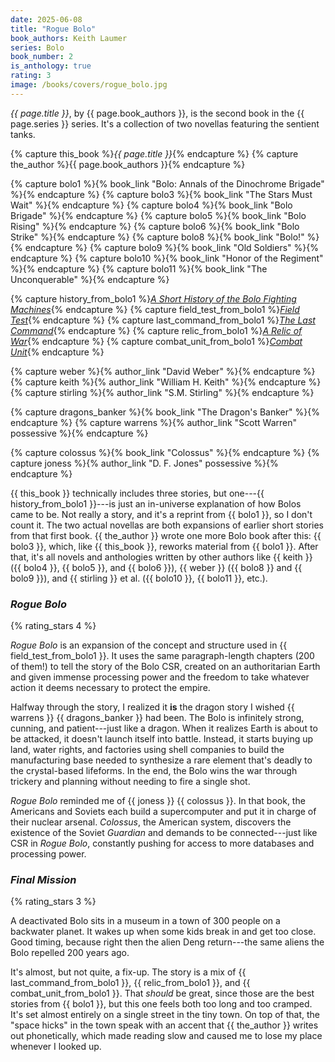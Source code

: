 ```yaml
---
date: 2025-06-08
title: "Rogue Bolo"
book_authors: Keith Laumer
series: Bolo
book_number: 2
is_anthology: true
rating: 3
image: /books/covers/rogue_bolo.jpg
---
```


<cite class="book-title">{{ page.title }}</cite>, by <span
class="author-name">{{ page.book_authors }}</span>, is the second book in the
<span class="book-series">{{ page.series }}</span> series. It's a collection
of two novellas featuring the sentient tanks.

{% capture this_book %}<cite class="book-title">{{ page.title }}</cite>{% endcapture %}
{% capture the_author %}<span class="author-name">{{ page.book_authors }}</span>{% endcapture %}

{% capture bolo1 %}{% book_link "Bolo: Annals of the Dinochrome Brigade" %}{% endcapture %}
{% capture bolo3 %}{% book_link "The Stars Must Wait" %}{% endcapture %}
{% capture bolo4 %}{% book_link "Bolo Brigade" %}{% endcapture %}
{% capture bolo5 %}{% book_link "Bolo Rising" %}{% endcapture %}
{% capture bolo6 %}{% book_link "Bolo Strike" %}{% endcapture %}
{% capture bolo8 %}{% book_link "Bolo!" %}{% endcapture %}
{% capture bolo9 %}{% book_link "Old Soldiers" %}{% endcapture %}
{% capture bolo10 %}{% book_link "Honor of the Regiment" %}{% endcapture %}
{% capture bolo11 %}{% book_link "The Unconquerable" %}{% endcapture %}

{% capture history_from_bolo1 %}<a href="/books/bolo_annals_of_the_dinochrome_brigade/#a-short-history-of-the-bolo-fighting-machines"><cite class="short-story-title">A Short History of the Bolo Fighting Machines</cite></a>{% endcapture %}
{% capture field_test_from_bolo1 %}<a href="/books/bolo_annals_of_the_dinochrome_brigade/#field-test"><cite class="short-story-title">Field Test</cite></a>{% endcapture %}
{% capture last_command_from_bolo1 %}<a href="/books/bolo_annals_of_the_dinochrome_brigade/#the-last-command"><cite class="short-story-title">The Last Command</cite></a>{% endcapture %}
{% capture relic_from_bolo1 %}<a href="/books/bolo_annals_of_the_dinochrome_brigade/#a-relic-of-war"><cite class="short-story-title">A Relic of War</cite></a>{% endcapture %}
{% capture combat_unit_from_bolo1 %}<a href="/books/bolo_annals_of_the_dinochrome_brigade/#combat-unit"><cite class="short-story-title">Combat Unit</cite></a>{% endcapture %}

{% capture weber %}{% author_link "David Weber" %}{% endcapture %}
{% capture keith %}{% author_link "William H. Keith" %}{% endcapture %}
{% capture stirling %}{% author_link "S.M. Stirling" %}{% endcapture %}

{% capture dragons_banker %}{% book_link "The Dragon's Banker" %}{% endcapture %}
{% capture warrens %}{% author_link "Scott Warren" possessive %}{% endcapture %}

{% capture colossus %}{% book_link "Colossus" %}{% endcapture %}
{% capture joness %}{% author_link "D. F. Jones" possessive %}{% endcapture %}

{{ this_book }} technically includes three stories, but one---{{
history_from_bolo1 }}---is just an in-universe explanation of how Bolos came
to be. Not really a story, and it's a reprint from {{ bolo1 }}, so I don't
count it. The two actual novellas are both expansions of earlier short stories
from that first book. {{ the_author }} wrote one more Bolo book after this: {{
bolo3 }}, which, like {{ this_book }}, reworks material from {{ bolo1 }}.
After that, it's all novels and anthologies written by other authors like {{
keith }} ({{ bolo4 }}, {{ bolo5 }}, and {{ bolo6 }}), {{ weber }} ({{ bolo8 }}
and {{ bolo9 }}), and {{ stirling }} <abbr class="etal">et al.</abbr> ({{
bolo10 }}, {{ bolo11 }}, etc.).

### <cite class="short-story-title">Rogue Bolo</cite>
{% rating_stars 4 %}

<cite class="short-story-title">Rogue Bolo</cite> is an expansion of the
concept and structure used in {{ field_test_from_bolo1 }}. It uses the same
paragraph-length chapters (200 of them!) to tell the story of the Bolo CSR,
created on an authoritarian Earth and given immense processing power and the
freedom to take whatever action it deems necessary to protect the empire.

Halfway through the story, I realized it **is** the dragon story I wished {{
warrens }} {{ dragons_banker }} had been. The Bolo is infinitely strong,
cunning, and patient---just like a dragon. When it realizes Earth is about to
be attacked, it doesn't launch itself into battle. Instead, it starts buying
up land, water rights, and factories using shell companies to build the
manufacturing base needed to synthesize a rare element that's deadly to the
crystal-based lifeforms. In the end, the Bolo wins the war through trickery
and planning without needing to fire a single shot.

<cite class="short-story-title">Rogue Bolo</cite> reminded me of {{ joness }}
{{ colossus }}. In that book, the Americans and Soviets each build a
supercomputer and put it in charge of their nuclear arsenal. _Colossus_, the
American system, discovers the existence of the Soviet _Guardian_ and demands
to be connected---just like CSR in <cite class="short-story-title">Rogue
Bolo</cite>, constantly pushing for access to more databases and processing
power.

### <cite class="short-story-title">Final Mission</cite>
{% rating_stars 3 %}

A deactivated Bolo sits in a museum in a town of 300 people on a backwater
planet. It wakes up when some kids break in and get too close. Good timing,
because right then the alien Deng return---the same aliens the Bolo repelled
200 years ago.

It's almost, but not quite, a fix-up. The story is a mix of {{
last_command_from_bolo1 }}, {{ relic_from_bolo1 }}, and {{
combat_unit_from_bolo1 }}. That _should_ be great, since those are the best
stories from {{ bolo1 }}, but this one feels both too long and too cramped.
It's set almost entirely on a single street in the tiny town. On top of that,
the "space hicks" in the town speak with an accent that {{ the_author }}
writes out phonetically, which made reading slow and caused me to lose my
place whenever I looked up.

